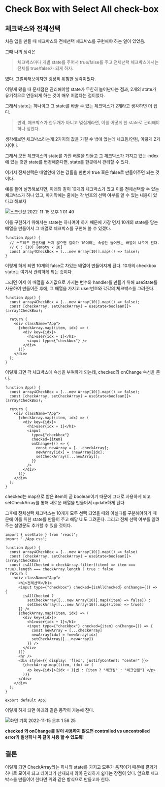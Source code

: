 # Check Box with Select All check-box

## 체크박스와 전체선택

처음 앱을 만들 때 체크박스와 전체선택 체크박스를 구현해야 하는 일이 있었음.

그때 나의 생각은

> 체크박스마다 개별 state를 주어서 true/false를 주고 전체선택 체크박스에서는 전체를 true/false가 되게 하자.

였다. 그럴싸해보이지만 굉장히 위험한 생각이었다.

이렇게 됐을 때 문제점은 관리해야할 state가 무한히 늘어난다는 점과, 2개의 state가 유기적으로 연동되게 하는 것이 매우 어렵다는 점이었다.

그래서 state는 하나이고 그 state를 바꿀 수 있는 체크박스가 2개라고 생각하면 더 쉽다.

> 만약, 체크박스가 한두개가 아니고 몇십개라면, 이를 어떻게 한 state로 관리해야 하나 싶었다.

생각해보면 체크박스라는게 2가지의 값을 가질 수 밖에 없는데 체크됨/안됨, 이렇게 2가지이다.

그래서 모든 체크박스의 state를 가진 배열을 만들고 그 체크박스가 가지고 있는 index에 있는 것만 state를 변경해준다면, state를 한곳에서 관리할 수 있다.

여기서 전체선택은 배열안에 있는 값들을 한번에 true 혹은 false로 만들어주면 되는 것이다.

예를 들어 설명해보자면, 아래와 같이 10개의 체크박스가 있고 이를 전체선택할 수 있는 체크박스가 하나 있고, 마지막에는 줄에는 각 번호의 선택 여부를 알 수 있는 내용이 있다고 해보자

![스크린샷 2022-11-15 오후 1 01 40](https://user-images.githubusercontent.com/98517680/201823444-91929dc9-7b4c-45a1-8541-516b5f2c40a9.png)

이를 구현하기 위해서는 state는 하나여야 하기 때문에 가장 먼저 10개의 state를 담는 배열을 만들어서 그 배열로 체크박스를 구현해 볼 수 있겠다.

```tsx
function App() {
  // 스프레드 연산자를 쓰지 않으면 길이가 10이라는 속성만 들어있는 배열이 나오게 된다.
  // 0 : (10) [empty × 10]
  const array4CheckBox = [...new Array(10)].map(() => false);
}
```

이렇게 하게 되면 10개의 false로 차있는 배열이 만들어지게 된다. 10개의 checkbox state는 여기서 관리하게 되는 것이다.

그러면 이제 이 배열을 초기값으로 가지는 변수와 handler를 만들기 위해 useState를 사용하여 만들어준 후에, 그 배열을 가지고 user번호와 각각의 체크박스를 그려준다.

```tsx
function App() {
  const array4CheckBox = [...new Array(10)].map(() => false);
  const [checkArray, setCheckArray] = useState<boolean[]>(array4CheckBox);

  return (
    <div className="App">
      {checkArray.map((item, idx) => (
        <div key={idx}>
          <h1>user{idx + 1}</h1>
          <input type={"checkbox"} />
        </div>
      ))}
    </div>
  );
}
```

이렇게 되면 각 체크박스에 속성을 부여하게 되는데, checked와 onChange 속성을 준다.

```tsx
function App() {
  const array4CheckBox = [...new Array(10)].map(() => false);
  const [checkArray, setCheckArray] = useState<boolean[]>(array4CheckBox);

  return (
    <div className="App">
      {checkArray.map((item, idx) => (
        <div key={idx}>
          <h1>user{idx + 1}</h1>
          <input
            type={"checkbox"}
            checked={item}
            onChange={() => {
              const newArray = [...checkArray];
              newArray[idx] = !newArray[idx];
              setCheckArray([...newArray]);
            }}
          />
        </div>
      ))}
    </div>
  );
}
```

checked는 map으로 받은 item이 곧 boolean이기 때문에 그대로 사용하게 되고 setCheckArray를 통해 새로운 배열을 만들어서 update하게 된다.

그후에 전체선택 체크박스는 10개가 모두 선택 되었을 때와 아닐때를 구분해야하기 때문에 이를 위한 state를 만들어 주고 해당 UI도 그려준다. 그리고 전체 선택 여부를 알려주는 설명문도 추가할 수 있을 것이다.

```tsx
import { useState } from 'react';
import './App.css';

function App() {
  const array4CheckBox = [...new Array(10)].map(() => false)
  const [checkArray, setCheckArray] = useState<boolean[]>(array4CheckBox)
  const isAllChecked = checkArray.filter((item) => item === true).length === checkArray.length ? true : false
  return (
    <div className="App">
      <h1>전체선택</h1>
      <input type={"checkbox"} checked={isAllChecked} onChange={() => {
        isAllChecked ?
          setCheckArray([...new Array(10)].map((item) => false)) :
          setCheckArray([...new Array(10)].map((item) => true))
      }} />
      {checkArray.map((item, idx) => (
        <div key={idx}>
          <h1>user{idx + 1}</h1>
          <input type={"checkbox"} checked={item} onChange={() => {
            const newArray = [...checkArray]
            newArray[idx] = !newArray[idx]
            setCheckArray([...newArray])
          }} />
        </div>
      ))}
      <hr />
      <div style={{ display: 'flex', justifyContent: "center" }}>
        {checkArray.map((item, idx) => (
          <p key={idx}>{idx + 1}번 : {item ? "체크됨" : "체크안됨"} </p>
        ))}
      </div>
    </div>
  );
}

export default App;
```
이렇게 하게 되면 아래와 같은 동작이 가능해 진다.

![화면 기록 2022-11-15 오후 1 56 25](https://user-images.githubusercontent.com/98517680/201881141-256835b8-f821-4d1e-9046-2138cf85f1ca.gif)


__checked 와 onChange를 같이 사용하지 않으면 controlled vs uncontrolled error가 발생하니 꼭 같이 사용 할 수 있도록!__
## 결론

이렇게 되면 CheckArray라는 하나의 state를 가지고 모두가 움직이기 때문에 결과가 하나로 모이게 되고 데이터가 산재되지 않아 관리하기 쉽다는 장점이 있다. 앞으로 체크박스를 만들어야 한다면 위와 같은 방식으로 만들고자 한다.